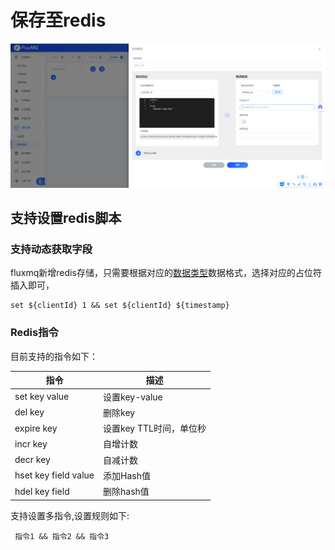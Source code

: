# 保存至redis

![img.png](../../../assets/images/gzyq/action/save-redis.png)
##  支持设置redis脚本

### 支持动态获取字段
fluxmq新增redis存储，只需要根据对应的[数据类型](../rule/EVENT.md)数据格式，选择对应的占位符插入即可，

```SHELL
set ${clientId} 1 && set ${clientId} ${timestamp}
```

### Redis指令



目前支持的指令如下：

| 指令                   | 描述              |
|----------------------|-----------------|
| set key value        | 设置key-value     |
| del key              | 删除key           | 
| expire key           | 设置key TTL时间，单位秒 | 
| incr key             | 自增计数            | 
| decr key             | 自减计数            | 
| hset key field value | 添加Hash值         |
| hdel key field  | 删除hash值         |


支持设置多指令,设置规则如下:

```SHELL
 指令1 && 指令2 && 指令3
```

